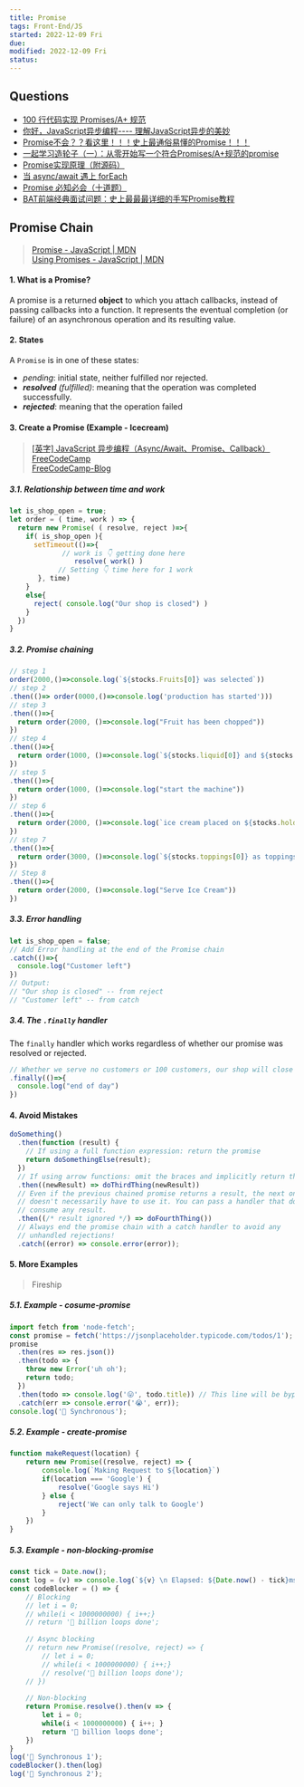 ```yaml
---
title: Promise
tags: Front-End/JS   
started: 2022-12-09 Fri
due: 
modified: 2022-12-09 Fri
status: 
---
```

## Questions
-   [100 行代码实现 Promises/A+ 规范](https://link.juejin.cn?target=https%3A%2F%2Fmp.weixin.qq.com%2Fs%2FqdJ0Xd8zTgtetFdlJL3P1g "https://mp.weixin.qq.com/s/qdJ0Xd8zTgtetFdlJL3P1g")
-   [你好，JavaScript异步编程---- 理解JavaScript异步的美妙](https://juejin.cn/post/6844903648162480142 "https://juejin.cn/post/6844903648162480142")
-   [Promise不会？？看这里！！！史上最通俗易懂的Promise！！！](https://juejin.cn/post/6844903607968481287 "https://juejin.cn/post/6844903607968481287")
-   [一起学习造轮子（一）：从零开始写一个符合Promises/A+规范的promise](https://juejin.cn/post/6844903617619558408#heading-34 "https://juejin.cn/post/6844903617619558408#heading-34")
-   [Promise实现原理（附源码）](https://juejin.cn/post/6844903665686282253 "https://juejin.cn/post/6844903665686282253")
-   [当 async/await 遇上 forEach](https://link.juejin.cn?target=https%3A%2F%2Fobjcer.com%2F2017%2F10%2F12%2Fasync-await-with-forEach%2F "https://objcer.com/2017/10/12/async-await-with-forEach/")
-   [Promise 必知必会（十道题）](https://juejin.cn/post/6844903509934997511 "https://juejin.cn/post/6844903509934997511")
-   [BAT前端经典面试问题：史上最最最详细的手写Promise教程](https://juejin.cn/post/6844903625769091079#heading-9 "https://juejin.cn/post/6844903625769091079#heading-9")
## Promise Chain
>[Promise - JavaScript | MDN](https://developer.mozilla.org/en-US/docs/Web/JavaScript/Reference/Global_Objects/Promise)  
>[Using Promises - JavaScript | MDN](https://developer.mozilla.org/en-US/docs/Web/JavaScript/Guide/Using_promises)
#### 1. What is a Promise?
A promise is a returned **object** to which you attach callbacks, instead of passing callbacks into a function. It represents the eventual completion (or failure) of an asynchronous operation and its resulting value. 
#### 2. States
A `Promise` is in one of these states:
- _pending_: initial state, neither fulfilled nor rejected.
- _**resolved** (fulfilled)_: meaning that the operation was completed successfully.
- _**rejected**_: meaning that the operation failed
#### 3. Create a Promise (Example - Icecream)
>[[英字] JavaScript 异步编程（Async/Await、Promise、Callback）FreeCodeCamp](https://www.bilibili.com/video/BV1g44y1z7N3/?spm_id_from=333.788.recommend_more_video.4&vd_source=be278a4cfd00a5f72dcf153eaca79333)  
>[FreeCodeCamp-Blog](https://www.freecodecamp.org/news/javascript-async-await-tutorial-learn-callbacks-promises-async-await-by-making-icecream/)
##### 3.1. Relationship between time and work

```javascript
let is_shop_open = true;
let order = ( time, work ) => {
  return new Promise( ( resolve, reject )=>{
    if( is_shop_open ){
      setTimeout(()=>{
			 // work is 👇 getting done here
				resolve( work() )
			// Setting 👇 time here for 1 work
       }, time)
    }
    else{
      reject( console.log("Our shop is closed") )
    }
  })
}
```

##### 3.2. Promise chaining

```js
// step 1
order(2000,()=>console.log(`${stocks.Fruits[0]} was selected`))
// step 2 
.then(()=> order(0000,()=>console.log('production has started')))
// step 3
.then(()=>{
  return order(2000, ()=>console.log("Fruit has been chopped"))
})
// step 4
.then(()=>{
  return order(1000, ()=>console.log(`${stocks.liquid[0]} and ${stocks.liquid[1]} added`))
})
// step 5
.then(()=>{
  return order(1000, ()=>console.log("start the machine"))
})
// step 6
.then(()=>{
  return order(2000, ()=>console.log(`ice cream placed on ${stocks.holder[1]}`))
})
// step 7
.then(()=>{
  return order(3000, ()=>console.log(`${stocks.toppings[0]} as toppings`))
})
// Step 8
.then(()=>{
  return order(2000, ()=>console.log("Serve Ice Cream"))
})
```

##### 3.3. Error handling

```javascript
let is_shop_open = false;
// Add Error handling at the end of the Promise chain
.catch(()=>{
  console.log("Customer left")
})
// Output: 
// "Our shop is closed" -- from reject
// "Customer left" -- from catch
```

##### 3.4. The `.finally` handler
The `finally` handler which works regardless of whether our promise was resolved or rejected.

```javascript
// Whether we serve no customers or 100 customers, our shop will close at the end of the day. Optional - Add `finally` at the very bottom of the chain 
.finally(()=>{
  console.log("end of day")
})
```

#### 4. Avoid Mistakes

```js
doSomething()
  .then(function (result) {
    // If using a full function expression: return the promise
    return doSomethingElse(result);
  })
  // If using arrow functions: omit the braces and implicitly return the result
  .then((newResult) => doThirdThing(newResult))
  // Even if the previous chained promise returns a result, the next one
  // doesn't necessarily have to use it. You can pass a handler that doesn't
  // consume any result.
  .then((/* result ignored */) => doFourthThing())
  // Always end the promise chain with a catch handler to avoid any
  // unhandled rejections!
  .catch((error) => console.error(error));
```

#### 5. More Examples
> Fireship
##### 5.1. Example - cosume-promise

```js
import fetch from 'node-fetch';
const promise = fetch('https://jsonplaceholder.typicode.com/todos/1');
promise
  .then(res => res.json())
  .then(todo => {
    throw new Error('uh oh');
    return todo;
  })
  .then(todo => console.log('😛', todo.title)) // This line will be bypasses
  .catch(err => console.error('😭', err));
console.log('🥪 Synchronous');
```

##### 5.2. Example - create-promise

```js
function makeRequest(location) {
	return new Promise((resolve, reject) => {
		console.log(`Making Request to ${location}`)
		if(location === 'Google') {
			resolve('Google says Hi')
		} else {
			reject('We can only talk to Google')
		}
	})
}
```

##### 5.3. Example - non-blocking-promise

```js
const tick = Date.now();
const log = (v) => console.log(`${v} \n Elapsed: ${Date.now() - tick}ms`);
const codeBlocker = () => {
	// Blocking
	// let i = 0;
	// while(i < 1000000000) { i++;}
	// return '🐷 billion loops done';
	
	// Async blocking
	// return new Promise((resolve, reject) => {
		// let i = 0;
		// while(i < 1000000000) { i++;}
		// resolve('🐷 billion loops done');
	// })
	
	// Non-blocking
	return Promise.resolve().then(v => {
		let i = 0;
		while(i < 1000000000) { i++; }
		return '🐷 billion loops done';
	})
}
log('🥪 Synchronous 1');
codeBlocker().then(log)
log('🥪 Synchronous 2');
```

